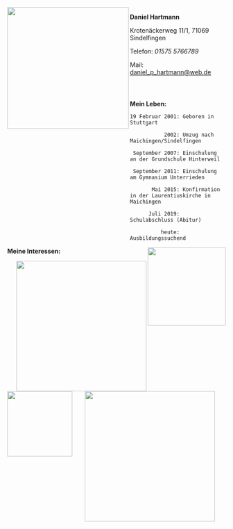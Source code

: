 
<img src="Bilder/BildDaniel1.png" width= "280" align="left" >




**Daniel Hartmann**

Krotenäckerweg 11/1, 71069 Sindelfingen

Telefon: *01575 5766789*

Mail: [daniel_p_hartmann@web.de](http://mailto:daniel_p_hartmann@web.de)

```



```
**Mein Leben:**

```
19 Februar 2001: Geboren in Stuttgart

           2002: Umzug nach Maichingen/Sindelfingen
           
 September 2007: Einschulung an der Grundschule Hinterweil
 
 September 2011: Einschulung am Gymnasium Unterrieden
 
       Mai 2015: Konfirmation in der Laurentiuskirche in Maichingen
       
      Juli 2019: Schulabschluss (Abitur)
     
          heute: Ausbildungssuchend
```          
<img src="Bilder/Abiball.png" width= "180" align="right" >

**Meine Interessen:**


<img src="" width= "300" align="right" > 
<img src="" height= "150" align="left"> 
<p align="center">
<img src="" width= "300" > 






